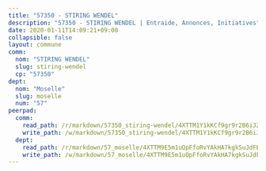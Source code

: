 ```yaml
---
title: "57350 - STIRING WENDEL"
description: "57350 - STIRING WENDEL | Entraide, Annonces, Initiatives"
date: 2020-01-11T14:09:21+09:00
collapsible: false
layout: commune
comm:
  nom: "STIRING WENDEL"
  slug: stiring-wendel
  cp: "57350"
dept:
  nom: "Moselle"
  slug: moselle
  num: "57"
peerpad:
  comm:
    read_path: /r/markdown/57350_stiring-wendel/4XTTM1Y1kKCf9gr9r2B6iJZ4CXSAqA7W5NWFwRSDBP4MosZc8
    write_path: /w/markdown/57350_stiring-wendel/4XTTM1Y1kKCf9gr9r2B6iJZ4CXSAqA7W5NWFwRSDBP4MosZc8-K3TgUHiD7EirtJTEw86qv1jXFgrV8p3DDMEqVUhxUQr4UXKp88X7aRVEW5H3HsV1FSsjkittN1YxzPaCRnEKHoPu53zfR5Gzuw9a2TWkKeRQZwRA8XpjBQFQSb82kCU5ub94saFN
  dept:
    read_path: /r/markdown/57_moselle/4XTTM9E5m1uQpFfoRvYAkHA7kgkSuJdFBSCmoLnZ6YvxmqAKj
    write_path: /w/markdown/57_moselle/4XTTM9E5m1uQpFfoRvYAkHA7kgkSuJdFBSCmoLnZ6YvxmqAKj-K3TgTxpsRhjGfb3pJqDaX4rYTLkyLoK3BLA4awBfhTSCoyNhResrhhmfsEF8aKnccedt5XoBzWeRYfKxQxNKv71ETcpGharLRE7rdgTKY3uSaW3Du2dz8v23YEY268mfYmweTFnR
---
```



